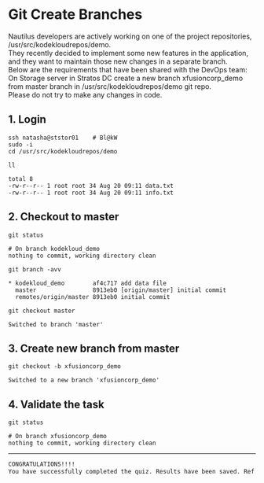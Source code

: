 # Git Create Branches

Nautilus developers are actively working on one of the project repositories, /usr/src/kodekloudrepos/demo.  
They recently decided to implement some new features in the application, and they want to maintain those new changes in a separate branch.  
Below are the requirements that have been shared with the DevOps team:  
On Storage server in Stratos DC create a new branch xfusioncorp_demo from master branch in /usr/src/kodekloudrepos/demo git repo.  
Please do not try to make any changes in code.  


## 1. Login
`ssh natasha@ststor01    # Bl@kW`  
`sudo -i`  
`cd /usr/src/kodekloudrepos/demo`  

`ll`  
```shell
total 8
-rw-r--r-- 1 root root 34 Aug 20 09:11 data.txt
-rw-r--r-- 1 root root 34 Aug 20 09:11 info.txt
```


## 2. Checkout to master
`git status`  
```shell
# On branch kodekloud_demo
nothing to commit, working directory clean
```

`git branch -avv`  
```shell
* kodekloud_demo        af4c717 add data file
  master                8913eb0 [origin/master] initial commit
  remotes/origin/master 8913eb0 initial commit
```  
  
`git checkout master`  
```shell
Switched to branch 'master'
```


## 3. Create new branch from master
`git checkout -b xfusioncorp_demo`  
```shell
Switched to a new branch 'xfusioncorp_demo'
```


## 4. Validate the task
`git status`  
```shell
# On branch xfusioncorp_demo
nothing to commit, working directory clean
```

---

```bash
CONGRATULATIONS!!!!
You have successfully completed the quiz. Results have been saved. Ref ID:62fe630380064b998ca6bc36
```
